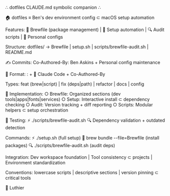 ∴ dotfiles CLAUDE.md symbolic companion ∴

🏠 dotfiles ≡ Ben's dev environment config ⊂ macOS setup automation

Features: 🍺 Brewfile (package management) | 📜 Setup automation | 🔍 Audit scripts | 👥 Personal configs

Structure:
dotfiles/ → Brewfile | setup.sh | scripts/brewfile-audit.sh | README.md

✍️ Commits: Co-Authored-By: Ben Askins + Personal config maintenance

📝 Format: <type>: <desc> + 🤖 Claude Code + Co-Authored-By

Types: feat (brew|script) | fix (deps|path) | refactor | docs | config

🔧 Implementation:
○ Brewfile: Organized sections (dev tools|apps|fonts|services)
○ Setup: Interactive install ⊂ dependency checking
○ Audit: Version tracking + diff reporting
○ Scripts: Modular helpers ⊂ setup orchestration

🧪 Testing:
⚡ ./scripts/brewfile-audit.sh
🔍 Dependency validation + outdated detection

Commands:
⚡ ./setup.sh (full setup)
🍺 brew bundle --file=Brewfile (install packages)
🔍 ./scripts/brewfile-audit.sh (audit deps)

Integration: Dev workspace foundation | Tool consistency ⊂ projects | Environment standardization

Conventions: lowercase scripts | descriptive sections | version pinning ⊂ critical tools

🎨 Luthier